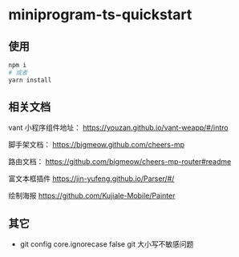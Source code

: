 # miniprogram-ts-quickstart

## 使用

```bash
npm i
# 或者
yarn install
```

## 相关文档

vant 小程序组件地址： https://youzan.github.io/vant-weapp/#/intro

脚手架文档： https://bigmeow.github.com/cheers-mp

路由文档： https://github.com/bigmeow/cheers-mp-router#readme

富文本框插件 https://jin-yufeng.github.io/Parser/#/

绘制海报 https://github.com/Kujiale-Mobile/Painter

## 其它

-   git config core.ignorecase false git 大小写不敏感问题
